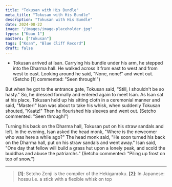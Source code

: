 ```yaml
---
title: "Tokusan with His Bundle"
meta_title: "Tokusan with His Bundle"
description: "Tokusan with His Bundle"
date: 2024-08-22
image: "/images/image-placeholder.jpg"
types: ["Koan 1"]
masters: ["Tokusan"]
tags: ["Koan", "Blue Cliff Record"]
draft: false
---
```


- Tokusan arrived at Isan. Carrying his bundle under his arm, he stepped into
the Dharma hall. He walked across it from east to west and from west to east.
Looking around he said, "None, none!" and went out.
(Setcho [1] commented: "Seen through!")

But when he got to the entrance gate, Tokusan said, "Still, I shouldn't be so
hasty." So, he dressed formally and entered again to meet Isan. As Isan sat at
his place, Tokusan held up his sitting cloth in a ceremonial manner and said,
"Master!" Isan was about to take his whisk, when suddenly Tokusan shouted,
"Kaatz!" Then he flourished his sleeves and went out.
(Setcho commented: "Seen through!")

Turning his back on the Dharma hall, Tokusan put on his straw sandals and left.
In the evening, Isan asked the head monk, "Where is the newcomer who was here
a while ago?" The head monk said, "He soon turned his back on the Dharma hall,
put on his straw sandals and went away." Isan said, "One day that fellow
will build a grass hut upon a lonely peak, and scold the buddhas and abuse
the patriarchs."
(Setcho commented: "Piling up frost on top of snow.")

***

> **[1]**: Setcho Zenji is the compiler of the Hekiganroku.
> **[2]**: In Japanese: hossu i.e. a stick with a flexible whisk on top
